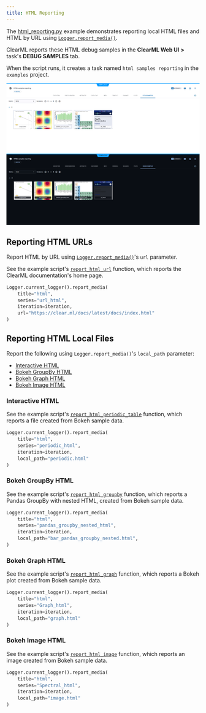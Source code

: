 ```yaml
---
title: HTML Reporting
---
```


The [html_reporting.py](https://github.com/clearml/clearml/blob/master/examples/reporting/html_reporting.py) example 
demonstrates reporting local HTML files and HTML by URL using [`Logger.report_media()`](../../references/sdk/logger.md#report_media). 

ClearML reports these HTML debug samples in the **ClearML Web UI** **>** task's **DEBUG SAMPLES** tab. 

When the script runs, it creates a task named `html samples reporting` in the `examples` project.

![Debig Samples](../../img/examples_reporting_05.png#light-mode-only)
![Debig Samples](../../img/examples_reporting_05_dark.png#dark-mode-only)

## Reporting HTML URLs

Report HTML by URL using [`Logger.report_media()`](../../references/sdk/logger.md#report_media)'s `url` parameter.

See the example script's [`report_html_url`](https://github.com/clearml/clearml/blob/master/examples/reporting/html_reporting.py#L16) 
function, which reports the ClearML documentation's home page.

```python
Logger.current_logger().report_media(
    title="html", 
    series="url_html", 
    iteration=iteration, 
    url="https://clear.ml/docs/latest/docs/index.html"
)
```

## Reporting HTML Local Files

Report the following using `Logger.report_media()`'s `local_path` parameter:
* [Interactive HTML](#interactive-html)
* [Bokeh GroupBy HTML](#bokeh-groupby-html)
* [Bokeh Graph HTML](#bokeh-graph-html)
* [Bokeh Image HTML](#bokeh-image-html)

### Interactive HTML

See the example script's [`report_html_periodic_table`](https://github.com/clearml/clearml/blob/master/examples/reporting/html_reporting.py#L26) function, which reports a file created from Bokeh sample data.
```python
Logger.current_logger().report_media(
    title="html", 
    series="periodic_html", 
    iteration=iteration, 
    local_path="periodic.html"
)
```

### Bokeh GroupBy HTML

See the example script's [`report_html_groupby`](https://github.com/clearml/clearml/blob/master/examples/reporting/html_reporting.py#L117) function, which reports a Pandas GroupBy with nested HTML, created from Bokeh sample data.
```python
Logger.current_logger().report_media(
    title="html",
    series="pandas_groupby_nested_html",
    iteration=iteration,
    local_path="bar_pandas_groupby_nested.html",
)
```

### Bokeh Graph HTML

See the example script's [`report_html_graph`](https://github.com/clearml/clearml/blob/master/examples/reporting/html_reporting.py#L162) function, which reports a Bokeh plot created from Bokeh sample data.

```python
Logger.current_logger().report_media(
    title="html", 
    series="Graph_html", 
    iteration=iteration, 
    local_path="graph.html"
)
```

### Bokeh Image HTML

See the example script's [`report_html_image`](https://github.com/clearml/clearml/blob/master/examples/reporting/html_reporting.py#L195) function, which reports an image created from Bokeh sample data.

```python
Logger.current_logger().report_media(
    title="html", 
    series="Spectral_html", 
    iteration=iteration, 
    local_path="image.html"
)
```
